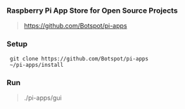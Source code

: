 ### Raspberry Pi App Store for Open Source Projects
> https://github.com/Botspot/pi-apps

### Setup
```
 git clone https://github.com/Botspot/pi-apps
 ~/pi-apps/install
```

### Run
> ./pi-apps/gui

